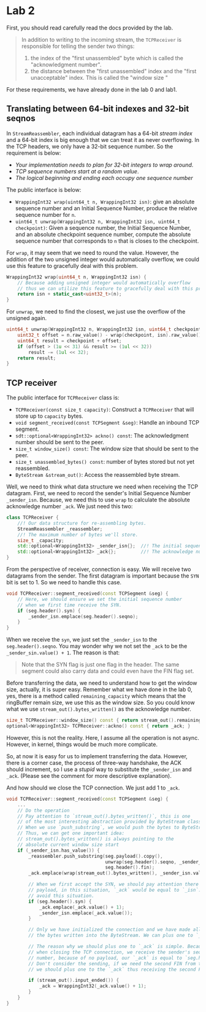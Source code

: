 # Lab 2

First, you should read carefully read the docs provided by the lab.

> In addition to writing to the incoming stream, the `TCPReceiver` is responsible for telling the sender two things:
>
> 1. the index of the "first unassembled" byte which is called the "acknowledgment number".
> 2. the distance between the "first unassembled" index and the "first unacceptable" index. This is called the "window size "

For these requirements, we have already done in the lab 0 and lab1.

## Translating between 64-bit indexes and 32-bit seqnos

In `StreamReassembler`, each individual datagram has a 64-bit *stream index* and a 64-bit index is big enough that we can treat it as never overflowing. In the TCP headers, we only have a 32-bit sequence number. So the requirement is below:

+ *Your implementation needs to plan for 32-bit integers to wrap around*.
+ *TCP sequence numbers start at a random value*.
+ *The logical beginning and ending each occupy one sequence number*

The public interface is below:

+ `WrappingInt32 wrap(uint64_t n, WrappingInt32 isn)`: give an absolute sequence number and an Initial Sequence Number, produce the relative sequence number for `n`.
+ `uint64_t unwrap(WrappingInt32 n, WrappingInt32 isn, uint64_t checkpoint)`: Given a sequence number, the Initial Sequence Number, and an absolute checkpoint sequence number, compute the absolute sequence number that corresponds to `n` that is closes to the checkpoint.

For `wrap`, it may seem that we need to round the value. However, the addition of the two unsigned integer would automatically overflow, we could use this feature to gracefully deal with this problem.

```c++
WrappingInt32 wrap(uint64_t n, WrappingInt32 isn) {
    // Because adding unsigned integer would automatically overflow
    // thus we can utilize this feature to gracefully deal with this problem.
    return isn + static_cast<uint32_t>(n);
}
```

For `unwrap`, we need to find the closest, we just use the overflow of the unsigned again.

```c++
uint64_t unwrap(WrappingInt32 n, WrappingInt32 isn, uint64_t checkpoint) {
    uint32_t offset = n.raw_value() - wrap(checkpoint, isn).raw_value();
    uint64_t result = checkpoint + offset;
    if (offset > (1u << 31) && result >= (1ul << 32))
        result -= (1ul << 32);
    return result;
}
```

## TCP receiver

The public interface for `TCPReceiver` class is:

+ `TCPReceiver(const size_t capacity)`: Construct a `TCPReceiver` that will store up to `capacity` bytes.
+ `void segment_received(const TCPSegment &seg)`: Handle an inbound TCP segment.
+ `sdt::optional<WrappingInt32> ackno() const`: The acknowledgment number should be sent to the peer.
+ `size_t window_size() const`: The window size that should be sent to the peer.
+ `size_t unassembled_bytes() const`: number of bytes stored but not yet reassembled.
+ `ByteStream &stream_out()`: Access the reassembled byte stream.

Well, we need to think what data structure we need when receiving the TCP datagram. First, we need to record the sender's Initial Sequence Number `_sender_isn`. Because, we need this to use `wrap` to calculate the absolute acknowledge number `_ack`. We just need this two:

```c++
class TCPReceiver {
    //! Our data structure for re-assembling bytes.
    StreamReassembler _reassembler;
    //! The maximum number of bytes we'll store.
    size_t _capacity;
    std::optional<WrappingInt32> _sender_isn{};  //! The initial sequence number from the sender
    std::optional<WrappingInt32> _ack{};         //! The acknowledge number
}
```

From the perspective of receiver, connection is easy. We will receive two datagrams from the sender. The first datagram is important because the `SYN` bit is set to 1. So we need to handle this case.

```c++
void TCPReceiver::segment_received(const TCPSegment &seg) {
    // Here, we should ensure we set the initial sequence number
    // when we first time receive the SYN.
    if (seg.header().syn) {
        _sender_isn.emplace(seg.header().seqno);
    }
}
```

When we receive the `syn`, we just set the `_sender_isn` to the `seg.header().seqno`. You may wonder why we not set the `_ack` to be the `_sender_sin.value() + 1`. The reason is that:

> Note that the SYN flag is just one flag in the header. The same segment could also carry data and could even have the FIN flag set.

Before transferring the data, we need to understand how to get the window size, actually, it is super easy. Remember what we have done in the lab 0, yes, there is a method called `remaining_capacity` which means that the ringBuffer remain size, we use this as the window size. So you could know what we use `stream_out().bytes_written()` as the acknowledge number.

```c++
size_t TCPReceiver::window_size() const { return stream_out().remaining_capacity(); }
optional<WrappingInt32> TCPReceiver::ackno() const { return _ack; }
```

However, this is not the reality. Here, I assume all the operation is not async. However, in kernel, things would be much more complicate.

So, at now it is easy for us to implement transferring the data. However, there is a corner case, the process of three-way handshake, the ACK should increment, so I use a *stupid* way to substitute the `_sender_isn` and `_ack`. (Please see the comment for more descriptive explanation).

And how should we close the TCP connection. We just add 1 to `_ack`.

```c++
void TCPReceiver::segment_received(const TCPSegment &seg) {
    ...
    // Do the operation
    // Pay attention to `stream_out().bytes_written()`, this is one
    // of the most interesting abstraction provided by ByteStream class.
    // When we use `push_substring`, we would push the bytes to ByteStream.
    // Thus, we can get one important idea:
    // stream_out().bytes_written() is always pointing to the
    // absolute current window size start
    if (_sender_isn.has_value()) {
        _reassembler.push_substring(seg.payload().copy(),
                                    unwrap(seg.header().seqno, _sender_isn.value(), stream_out().bytes_written()),
                                    seg.header().fin);
        _ack.emplace(wrap(stream_out().bytes_written(), _sender_isn.value()));

        // When we first accept the SYN, we should pay attention there is no
        // payload, in this situation, `_ack` would be equal to `_isn`. We should
        // avoid this situation.
        if (seg.header().syn) {
            _ack.emplace(_ack.value() + 1);
            _sender_isn.emplace(_ack.value());
        }

        // Only we have initialized the connection and we have made all
        // the bytes written into the ByteStream. We can plus one to `_ack`.

        // The reason why we should plus one to `_ack` is simple. Because
        // when closing the TCP connection, we receive the sender's seq
        // number, because of no payload, our `_ack` is equal to `seg.header().seqno`
        // Don't consider the sending, if we need the second FIN from the sender,
        // we should plus one to the `_ack` thus receiving the second FIN.

        if (stream_out().input_ended()) {
            _ack = WrappingInt32(_ack.value() + 1);
        }
    }
}
```
